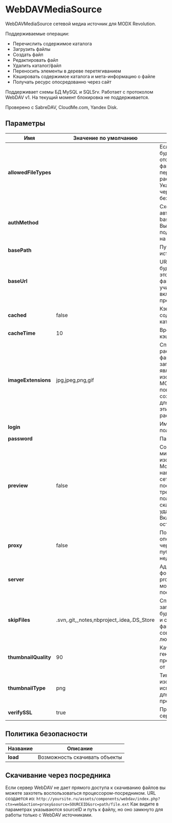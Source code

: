 # WebDAVMediaSource

WebDAVMediaSource сетевой медиа источник для MODX Revolution.

Поддерживаемые операции:

- Перечислить содержимое каталога
- Загрузить файлы
- Создать файл
- Редактировать файл
- Удалить каталог/файл
- Переносить элементы в дереве перетягиванием
- Кэшировать содержимое каталога и мета-информацию о файле
- Получать ресурс опосредованно через сайт

Поддерживает схемы БД MySQL и SQLSrv. Работает с протоколом WebDAV v1. На текущий момент блокировка не поддерживается.

Проверено с SabreDAV, CloudMe.com, Yandex Disk.

## Параметры

| Имя                  | Значение по умолчанию                      | Описание                                                                                                                                                    |
| -------------------- | ------------------------------------------ | ----------------------------------------------------------------------------------------------------------------------------------------------------------- |
| **allowedFileTypes** |                                            | Если указано, будут отображены файлы только с перечисленными расширениями. Укажите список, через запятую, без знака «.»                                     |
| **authMethod**       |                                            | Схема авторизации: basic или digest. Выберите схему, поддерживаемую на сервере                                                                              |
| **basePath**         |                                            | Путь к файлам источника.                                                                                                                                    |
| **baseUrl**          |                                            | URL, по которому будет доступен этот источник файлов. Не учитывается если включено проксирование.                                                           |
| **cached**           | false                                      | Кэшировать содержимое каталогов                                                                                                                             |
| **cacheTime**        | 10                                         | Время хранения кэша в минутах                                                                                                                               |
| **imageExtensions**  | jpg,jpeg,png,gif                           | Список расширений файлов, через запятую, являющихся изображениями. MODX попытается создать превью для файлов с этими расширениями.                          |
| **login**            |                                            | Имя пользователя                                                                                                                                            |
| **password**         |                                            | Пароль                                                                                                                                                      |
| **preview**          | false                                      | Создавать миниатюры для изображений. Может сильно нагрузить сетевой канал, поскольку требуется полностью скачать удаленный файл. Включайте с осторожностью. |
| **proxy**            | false                                      | Получать ресурс опосредованно через сайт если публично сервер недоступен                                                                                    |
| **server**           |                                            | Адрес сервера в формате proto://host. Порт можно указать после двоеточия                                                                                    |
| **skipFiles**        | .svn,.git,_notes,nbproject,.idea,.DS_Store | Список, через запятую. MODX будет пропускать и скрывать файлы и папки, совпадающие с любой из масок.                                                        |
| **thumbnailQuality** | 90                                         | Качество генерируемых превью, по шкале от 0 до 100.                                                                                                         |
| **thumbnailType**    | png                                        | Тип изображения, используемый для создаваемых превью.                                                                                                       |
| **verifySSL**        | true                                       | Проверять SSL сертификаты                                                                                                                                   |

## Политика безопасности

| Название | Описание                      |
| -------- | ----------------------------- |
| **load** | Возможность скачивать объекты |

## Скачивание через посредника

Если сервер WebDAV не дает прямого доступа к скачиванию файлов вы можете захотеть воспользоваться процессором-посредником.
URL создается из: `http://yoursite.ru/assets/components/webdav/index.php?ctx=web&action=proxy&source=SOURCEID&src=path/file.ext`
Как видите в параметрах указываются sourceID и путь к файлу, но оно замкнуто для работы только с WebDAV источниками.
